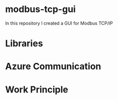 # modbus-tcp-gui
 In this repository I created a GUI for Modbus TCP/IP
 
 # Libraries
 
 # Azure Communication
 
 # Work Principle
